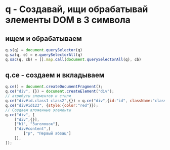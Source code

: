 # q - Создавай, ищи обрабатывай элементы DOM в 3 символа

## ищем и обрабатываем 
```js
q.s(q) = document.querySelector(q)
q.sa(q, e) = e.querySelectorAll(q)
q.sac(q, cb) = [].map.call(document.querySelectorAll(q), cb)
```
## q.ce - создаем и вкладываем
```js
q.ce() = document.createDocumentFragment();
q.ce("div", {}) = document.createElement("div");
// атрибуты элементов и стили
q.ce("div#id.class1 class2",{}) = q.ce("div",{id:"id", className:"class1 class2"});
q.ce("div#id123", {style:{color:"red"}});
// Создаем вложенные элементы 
q.ce("div", [
    ["div",{}],
    ["h1", "Заголовок"],
    ["div#content",[
        ["p", "Первый абзац"]
    ]],
]);
```
